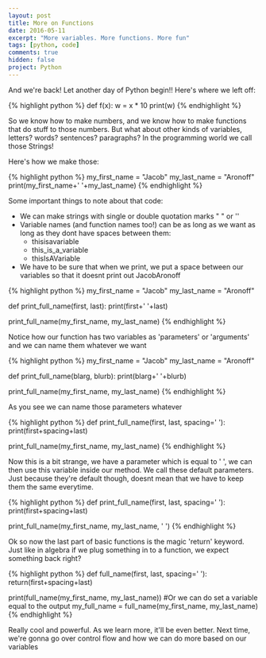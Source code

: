 ```yaml
---
layout: post
title: More on Functions
date: 2016-05-11
excerpt: "More variables. More functions. More fun"
tags: [python, code]
comments: true
hidden: false
project: Python
---
```


And we're back! Let another day of Python begin!! 
Here's where we left off:

{% highlight python %}
  def f(x):
    w = x * 10
    print(w)
{% endhighlight %}

So we know how to make numbers, and we know how to make functions that do stuff to those numbers. But what about other kinds of variables, letters? words? sentences? paragraphs? In the programming world we call those Strings!

Here's how we make those:

{% highlight python %}
my_first_name = "Jacob"
my_last_name = "Aronoff"
print(my_first_name+' '+my_last_name)
{% endhighlight %}

Some important things to note about that code:

* We can make strings with single or double quotation marks " " or ''
* Variable names (and function names too!) can be as long as we want as long as they dont have spaces between them:
  * thisisavariable
  * this_is_a_variable
  * thisIsAVariable
* We have to be sure that when we print, we put a space between our variables so that it doesnt print out JacobAronoff

{% highlight python %}
my_first_name = "Jacob"
my_last_name = "Aronoff"

def print_full_name(first, last):
  print(first+' '+last)

print_full_name(my_first_name, my_last_name)
{% endhighlight %}

Notice how our function has two variables as 'parameters' or 'arguments' and we can name them whatever we want 

{% highlight python %}
my_first_name = "Jacob"
my_last_name = "Aronoff"

def print_full_name(blarg, blurb):
  print(blarg+' '+blurb)

print_full_name(my_first_name, my_last_name)
{% endhighlight %}

As you see we can name those parameters whatever

{% highlight python %}
def print_full_name(first, last, spacing=' '):
  print(first+spacing+last)

print_full_name(my_first_name, my_last_name)
{% endhighlight %}

Now this is a bit strange, we have a parameter which is equal to ' ', we can then use this variable inside our method. We call these default parameters. Just because they're default though, doesnt mean that we have to keep them the same everytime.

{% highlight python %}
def print_full_name(first, last, spacing=' '):
  print(first+spacing+last)

print_full_name(my_first_name, my_last_name, '      ')
{% endhighlight %}

Ok so now the last part of basic functions is the magic 'return' keyword. Just like in algebra if we plug something in to a function, we expect something back right?

{% highlight python %}
def full_name(first, last, spacing=' '):
  return(first+spacing+last)

print(full_name(my_first_name, my_last_name))
#Or we can do set a variable equal to the output
my_full_name = full_name(my_first_name, my_last_name)
{% endhighlight %}

Really cool and powerful. As we learn more, it'll be even better. Next time, we're gonna go over control flow and how we can do more based on our variables